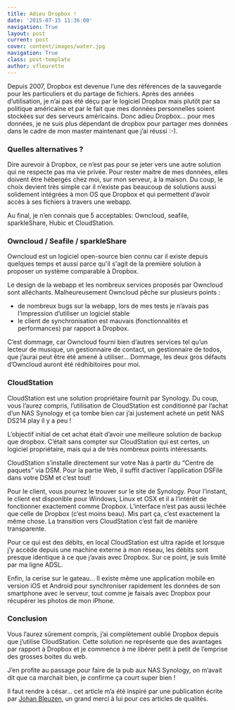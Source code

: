 ```yaml
---
title: Adieu Dropbox !
date: '2015-07-15 11:36:00'
navigation: True
layout: post
current: post
cover: content/images/water.jpg
navigation: True
class: post-template
author: vfleurette
---
```


Depuis 2007, Dropbox est devenue l’une des références de la sauvegarde pour les particuliers et du partage de fichiers. Après des années d’utilisation, je n’ai pas été déçu par le logiciel Dropbox mais plutôt par sa politique américaine et par le fait que mes données personnelles soient stockées sur des serveurs américains. Donc adieu Dropbox… pour mes données, je ne suis plus dépendant de dropbox pour partager mes données dans le cadre de mon master maintenant que j’ai réussi :-).

### Quelles alternatives ?

Dire aurevoir à Dropbox, ce n’est pas pour se jeter vers une autre solution qui ne respecte pas ma vie privée. Pour rester maitre de mes données, elles doivent être hébergés chez moi, sur mon serveur, à la maison. 
Du coup, le choix devient très simple car il n’existe pas beaucoup de solutions aussi solidement intégrées à mon OS que Dropbox et qui permettent d’avoir accès à ses fichiers à travers une webapp.

Au final, je n’en connais que 5 acceptables: Owncloud, seafile, sparkleShare, Hubic et CloudStation.

### Owncloud / Seafile / sparkleShare
Owncloud est un logiciel open-source bien connu car il existe depuis quelques temps et aussi parce qu'il s'agit de la première solution à proposer un système comparable à Dropbox.

Le design de la webapp et les nombreux services proposés par Owncloud sont alléchants. Malheureusement Owncloud pêche sur plusieurs points :

+ de nombreux bugs sur la webapp, lors de mes tests je n’avais pas l’impression d’utiliser un logiciel stable
+ le client de synchronisation est mauvais (fonctionnalités et performances) par rapport à Dropbox.

C’est dommage, car Owncloud fourni bien d’autres services tel qu’un lecteur de musique, un gestionnaire de contact, un gestionnaire de todos, que j’aurai peut être été amené à utiliser… 
Dommage, les deux gros défauts d’Owncloud auront été rédhibitoires pour moi.

### CloudStation
CloudStation est une solution propriétaire fournit par Synology. Du coup, vous l’aurez compris, l’utilisation de CloudStation est conditionné par l’achat d’un NAS Synology et ça tombe bien car j’ai justement acheté un petit NAS DS214 play il y a peu !

L’objectif initial de cet achat était d’avoir une meilleure solution de backup que dropbox. C’était sans compter sur CloudStation qui est certes, un logiciel propriétaire, mais qui a de très nombreux points intéressants.

CloudStation s’installe directement sur votre Nas à partir du “Centre de paquets” via DSM. Pour la partie Web, il suffit d’activer l’application DSFile dans votre DSM et c’est tout!

Pour le client, vous pourrez le trouver sur le site de Synology. Pour l’instant, le client est disponible pour Windows, Linux et OSX et il a l’intérêt de fonctionner exactement comme Dropbox. L’interface n’est pas aussi léchée que celle de Dropbox (c’est moins beau). Mis part ça, c’est exactement la même chose. La transition vers CloudStation c’est fait de manière transparente.

Pour ce qui est des débits, en local CloudStation est ultra rapide et lorsque j’y accède depuis une machine externe à mon réseau, les débits sont presque identique à ce que j’avais avec Dropbox. Sur ce point, je suis limité par ma ligne ADSL.

Enfin, la cerise sur le gateau… Il existe même une application mobile en version iOS et Android pour synchroniser rapidement les données de son smartphone avec le serveur, tout comme je faisais avec Dropbox pour récupérer les photos de mon iPhone.

### Conclusion

Vous l’aurez sûrement compris, j’ai complètement oublié Dropbox depuis que j’utilise CloudStation. Cette solution ne représente que des avantages par rapport à Dropbox et je commence à me libérer petit à petit de l’emprise des grosses boites du web.

J’en profite au passage pour faire de la pub aux NAS Synology, on m’avait dit que ca marchait bien, je confirme ça court super bien !

Il faut rendre à césar… cet article m’a été inspiré par une publication écrite par [Johan Bleuzen](http://www.johanbleuzen.fr), un grand merci à lui pour ces articles de qualités.